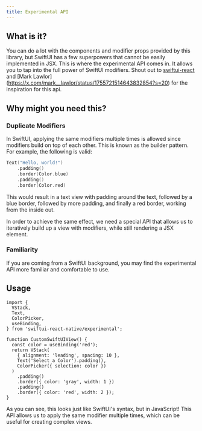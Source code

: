 ```yaml
---
title: Experimental API
---
```


## What is it?

You can do a lot with the components and modifier props provided by this library, but SwiftUI has a few superpowers that cannot be easily implemented in JSX. This is where the experimental API comes in. It allows you to tap into the full power of SwiftUI modifiers. Shout out to [swiftui-react](https://github.com/tarngerine/swiftui-react/tree/main) and [Mark Lawlor] (https://x.com/mark__lawlor/status/1755721514643832854?s=20) for the inspiration for this api.

## Why might you need this?

### Duplicate Modifiers

In SwiftUI, applying the same modifiers multiple times is allowed since modifiers build on top of each other. This is known as the builder pattern. For example, the following is valid:

```swift
Text("Hello, world!")
    .padding()
    .border(Color.blue)
    .padding()
    .border(Color.red)
```

This would result in a text view with padding around the text, followed by a blue border, followed by more padding, and finally a red border, working from the inside out.

In order to achieve the same effect, we need a special API that allows us to iteratively build up a view with modifiers, while still rendering a JSX element.

### Familiarity

If you are coming from a SwiftUI background, you may find the experimental API more familiar and comfortable to use.

## Usage

```tsx
import {
  VStack,
  Text,
  ColorPicker,
  useBinding,
} from 'swiftui-react-native/experimental';

function CustomSwiftUIView() {
  const color = useBinding('red');
  return VStack(
    { alignment: 'leading', spacing: 10 },
    Text('Select a Color').padding(),
    ColorPicker({ selection: color })
  )
    .padding()
    .border({ color: 'gray', width: 1 })
    .padding()
    .border({ color: 'red', width: 2 });
}
```

As you can see, this looks just like SwiftUI's syntax, but in JavaScript! This API allows us to apply the same modifier multiple times, which can be useful for creating complex views.
